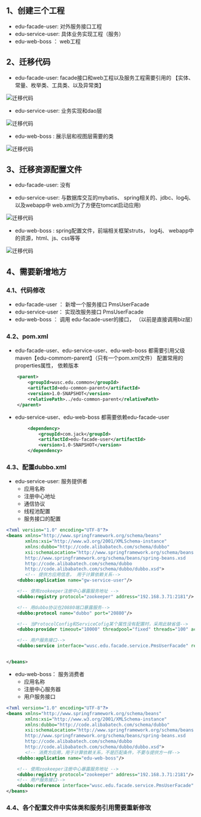 ## 1、创建三个工程
- edu-facade-user: 对外服务接口工程
- edu-service-user: 具体业务实现工程（服务）
- edu-web-boss ： web工程

## 2、迁移代码
- edu-facade-user: facade接口和web工程以及服务工程需要引用的 【实体、常量、枚举类、工具类、以及异常类】

![迁移代码](img/facade_迁移代码.png)

- edu-service-user: 业务实现和dao层

![迁移代码](img/edu-service-user_迁移代码.png)

- edu-web-boss : 展示层和视图层需要的类

![迁移代码](img/edu-web-boss_迁移代码.png)

## 3、迁移资源配置文件

- edu-facade-user: 没有

- edu-service-user: 与数据库交互的mybatis、 spring相关的、jdbc、log4j、以及webapp中 web.xml(为了方便在tomcat启动应用)

![迁移代码](img/edu-service-user_迁移资源.png)

- edu-web-boss : spring配置文件，前端相关框架struts， log4j、 webapp中的资源，html、js、css等等

![迁移代码](img/edu-web-boss_迁移资源.png)

## 4、需要新增地方
### 4.1、代码修改
- edu-facade-user ： 新增一个服务接口  PmsUserFacade
- edu-service-user： 实现改服务接口 PmsUserFacade
- edu-web-boss ： 调用 edu-facade-user的接口， （以前是直接调用biz层）
### 4.2、pom.xml
- edu-facade-user、edu-service-user、edu-web-boss 都需要引用父级maven【edu-commom-parent】（只有一个pom.xml文件）
配置常用的properties属性， 依赖版本
```xml
    <parent>
        <groupId>wusc.edu.common</groupId>
        <artifactId>edu-common-parent</artifactId>
        <version>1.0-SNAPSHOT</version>
        <relativePath>../edu-common-parent</relativePath>
    </parent>
```
- edu-service-user、edu-web-boss 都需要依赖edu-facade-user
```xml
        <dependency>
            <groupId>com.jack</groupId>
            <artifactId>edu-facade-user</artifactId>
            <version>1.0-SNAPSHOT</version>
        </dependency>
```

### 4.3、配置dubbo.xml
- edu-service-user: 服务提供者
    - 应用名称
    - 注册中心地址
    - 通信协议
    - 线程池配置
    - 服务接口的配置

```xml
<?xml version="1.0" encoding="UTF-8"?>
<beans xmlns="http://www.springframework.org/schema/beans"
       xmlns:xsi="http://www.w3.org/2001/XMLSchema-instance"
       xmlns:dubbo="http://code.alibabatech.com/schema/dubbo"
       xsi:schemaLocation="http://www.springframework.org/schema/beans
       http://www.springframework.org/schema/beans/spring-beans.xsd
       http://code.alibabatech.com/schema/dubbo
       http://code.alibabatech.com/schema/dubbo/dubbo.xsd">
       <!-- 提供方应用信息， 用于计算依赖关系-->
    <dubbo:application name="gw-service-user"/>

    <!-- 使用zookeeper注册中心暴露服务地址 -->
    <dubbo:registry protocol="zookeeper" address="192.168.3.71:2181"/>

    <!-- 用dubbo协议在20880端口暴露服务-->
    <dubbo:protocol name="dubbo" port="20880"/>

    <!-- 当ProtocolConfig和ServiceCofig某个属性没有配置时，采用此缺省值-->
    <dubbo:provider timeout="10000" threadpool="fixed" threads="100" accepts="1000"/>

    <!-- 用户服务接口-->
    <dubbo:service interface="wusc.edu.facade.service.PmsUserFacade" ref="pmsUserFacade"/>


</beans>
```

- edu-web-boss： 服务消费者
    - 应用名称
    - 注册中心服务器
    - 用户服务接口

```xml
<?xml version="1.0" encoding="UTF-8"?>
<beans xmlns="http://www.springframework.org/schema/beans"
       xmlns:xsi="http://www.w3.org/2001/XMLSchema-instance"
       xmlns:dubbo="http://code.alibabatech.com/schema/dubbo"
       xsi:schemaLocation="http://www.springframework.org/schema/beans
       http://www.springframework.org/schema/beans/spring-beans.xsd
       http://code.alibabatech.com/schema/dubbo
       http://code.alibabatech.com/schema/dubbo/dubbo.xsd">
       <!-- 消费方应用，用于计算依赖关系，不是匹配条件，不要与提供方一样-->
    <dubbo:application name="edu-web-boss"/>

    <!-- 使用zookeeper注册中心暴露服务地址 -->
    <dubbo:registry protocol="zookeeper" address="192.168.3.71:2181"/>
    <!-- 用户服务接口-->
    <dubbo:reference interface="wusc.edu.facade.service.PmsUserFacade" id="pmsUserFacade" check="false"/>
</beans>
```
### 4.4、各个配置文件中实体类和服务引用需要重新修改
